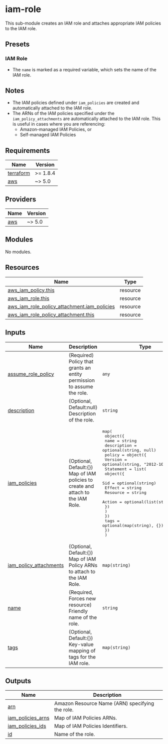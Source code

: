<!-- BEGIN_TF_DOCS -->
# iam-role

This sub-module creates an IAM role and attaches appropriate IAM policies to the IAM role.

## Presets

### IAM Role

- The `name` is marked as a required variable, which sets the name of the IAM role.

## Notes

- The IAM policies defined under `iam_policies` are created and automatically attached to the IAM role.
- The ARNs of the IAM policies specified under the `iam_policy_attachments` are automatically attached to the IAM role. This is useful in cases where you are referencing:
  - Amazon-managed IAM Policies, or
  - Self-managed IAM Policies

## Requirements

| Name | Version |
|------|---------|
| <a name="requirement_terraform"></a> [terraform](#requirement\_terraform) | >= 1.8.4 |
| <a name="requirement_aws"></a> [aws](#requirement\_aws) | ~> 5.0 |

## Providers

| Name | Version |
|------|---------|
| <a name="provider_aws"></a> [aws](#provider\_aws) | ~> 5.0 |

## Modules

No modules.

## Resources

| Name | Type |
|------|------|
| [aws_iam_policy.this](https://registry.terraform.io/providers/hashicorp/aws/latest/docs/resources/iam_policy) | resource |
| [aws_iam_role.this](https://registry.terraform.io/providers/hashicorp/aws/latest/docs/resources/iam_role) | resource |
| [aws_iam_role_policy_attachment.iam_policies](https://registry.terraform.io/providers/hashicorp/aws/latest/docs/resources/iam_role_policy_attachment) | resource |
| [aws_iam_role_policy_attachment.this](https://registry.terraform.io/providers/hashicorp/aws/latest/docs/resources/iam_role_policy_attachment) | resource |

## Inputs

| Name | Description | Type | Default | Required |
|------|-------------|------|---------|:--------:|
| <a name="input_assume_role_policy"></a> [assume\_role\_policy](#input\_assume\_role\_policy) | (Required) Policy that grants an entity permission to assume the role. | `any` | n/a | yes |
| <a name="input_description"></a> [description](#input\_description) | (Optional, Default:null) Description of the role. | `string` | `null` | no |
| <a name="input_iam_policies"></a> [iam\_policies](#input\_iam\_policies) | (Optional, Default:{}) Map of IAM policies to create and attach to the IAM Role. | <pre>map(<br>    object({<br>      name        = string<br>      description = optional(string, null)<br>      policy = object({<br>        Version = optional(string, "2012-10-17")<br>        Statement = list(<br>          object({<br>            Sid      = optional(string)<br>            Effect   = string<br>            Resource = string<br>            Action   = optional(list(string), [])<br>          })<br>        )<br>      })<br>      tags = optional(map(string), {})<br>    })<br>  )</pre> | `{}` | no |
| <a name="input_iam_policy_attachments"></a> [iam\_policy\_attachments](#input\_iam\_policy\_attachments) | (Optional, Default:{}) Map of IAM Policy ARNs to attach to the IAM Role. | `map(string)` | `{}` | no |
| <a name="input_name"></a> [name](#input\_name) | (Required, Forces new resource) Friendly name of the role. | `string` | n/a | yes |
| <a name="input_tags"></a> [tags](#input\_tags) | (Optional, Default:{}) Key-value mapping of tags for the IAM role. | `map(string)` | `{}` | no |

## Outputs

| Name | Description |
|------|-------------|
| <a name="output_arn"></a> [arn](#output\_arn) | Amazon Resource Name (ARN) specifying the role. |
| <a name="output_iam_policies_arns"></a> [iam\_policies\_arns](#output\_iam\_policies\_arns) | Map of IAM Policies ARNs. |
| <a name="output_iam_policies_ids"></a> [iam\_policies\_ids](#output\_iam\_policies\_ids) | Map of IAM Policies Identifiers. |
| <a name="output_id"></a> [id](#output\_id) | Name of the role. |
<!-- END_TF_DOCS -->
